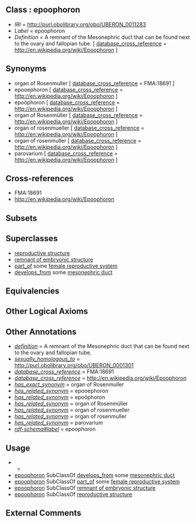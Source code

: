 
## Class : epoophoron

 * *IRI* = http://purl.obolibrary.org/obo/UBERON_0011283
 * *Label* = epoophoron
 * *Definition* = A remnant of the Mesonephric duct that can be found next to the ovary and fallopian tube. [ [database_cross_reference](../../ef/oboInOwl#hasDbXref.md) = http://en.wikipedia.org/wiki/Epoophoron ]

## Synonyms

 * organ of Rosenmuller [ [database_cross_reference](../../ef/oboInOwl#hasDbXref.md) = FMA:18691 ]
 * epooephoron [ [database_cross_reference](../../ef/oboInOwl#hasDbXref.md) = http://en.wikipedia.org/wiki/Epoophoron ]
 * epoöphoron [ [database_cross_reference](../../ef/oboInOwl#hasDbXref.md) = http://en.wikipedia.org/wiki/Epoophoron ]
 * organ of Rosenmüller [ [database_cross_reference](../../ef/oboInOwl#hasDbXref.md) = http://en.wikipedia.org/wiki/Epoophoron ]
 * organ of rosenmueller [ [database_cross_reference](../../ef/oboInOwl#hasDbXref.md) = http://en.wikipedia.org/wiki/Epoophoron ]
 * organ of rosenmuller [ [database_cross_reference](../../ef/oboInOwl#hasDbXref.md) = http://en.wikipedia.org/wiki/Epoophoron ]
 * parovarium [ [database_cross_reference](../../ef/oboInOwl#hasDbXref.md) = http://en.wikipedia.org/wiki/Epoophoron ]

## Cross-references

 * FMA:18691
 * http://en.wikipedia.org/wiki/Epoophoron

## Subsets


## Superclasses

 * [reproductive structure](../../UBERON/56/UBERON_0005156.md)
 * [remnant of embryonic structure](../../UBERON/90/UBERON_0006590.md)
 * [part_of](../../BFO/50/BFO_0000050.md) some [female reproductive system](../../UBERON/74/UBERON_0000474.md)
 * [develops_from](../../RO/02/RO_0002202.md) some [mesonephric duct](../../UBERON/74/UBERON_0003074.md)

## Equivalencies


## Other Logical Axioms


## Other Annotations

 * *[definition](../../IAO/15/IAO_0000115.md)* = A remnant of the Mesonephric duct that can be found next to the ovary and fallopian tube.
 * *[sexually_homologous_to](../../core#sexually/to/core#sexually_homologous_to.md)* = http://purl.obolibrary.org/obo/UBERON_0001301
 * *[database_cross_reference](../../ef/oboInOwl#hasDbXref.md)* = FMA:18691
 * *[database_cross_reference](../../ef/oboInOwl#hasDbXref.md)* = http://en.wikipedia.org/wiki/Epoophoron
 * *[has_exact_synonym](../../ym/oboInOwl#hasExactSynonym.md)* = organ of Rosenmuller
 * *[has_related_synonym](../../ym/oboInOwl#hasRelatedSynonym.md)* = epooephoron
 * *[has_related_synonym](../../ym/oboInOwl#hasRelatedSynonym.md)* = epoöphoron
 * *[has_related_synonym](../../ym/oboInOwl#hasRelatedSynonym.md)* = organ of Rosenmüller
 * *[has_related_synonym](../../ym/oboInOwl#hasRelatedSynonym.md)* = organ of rosenmueller
 * *[has_related_synonym](../../ym/oboInOwl#hasRelatedSynonym.md)* = organ of rosenmuller
 * *[has_related_synonym](../../ym/oboInOwl#hasRelatedSynonym.md)* = parovarium
 * *[rdf-schema#label](../../el/rdf-schema#label.md)* = epoophoron

## Usage

 * -
 * [epoophoron](../../UBERON/83/UBERON_0011283.md) SubClassOf [develops_from](../../RO/02/RO_0002202.md) some [mesonephric duct](../../UBERON/74/UBERON_0003074.md)
 * [epoophoron](../../UBERON/83/UBERON_0011283.md) SubClassOf [part_of](../../BFO/50/BFO_0000050.md) some [female reproductive system](../../UBERON/74/UBERON_0000474.md)
 * [epoophoron](../../UBERON/83/UBERON_0011283.md) SubClassOf [remnant of embryonic structure](../../UBERON/90/UBERON_0006590.md)
 * [epoophoron](../../UBERON/83/UBERON_0011283.md) SubClassOf [reproductive structure](../../UBERON/56/UBERON_0005156.md)

## External Comments

